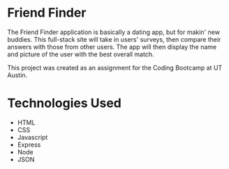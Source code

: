 # Friend Finder

The Friend Finder application is basically a dating app, but for makin' new buddies. This full-stack site will take in users' surveys, then compare their answers with those from other users. The app will then display the name and picture of the user with the best overall match.

This project was created as an assignment for the Coding Bootcamp at UT Austin.

<!-- <a href="https://aqueous-headland-57484.herokuapp.com/">View the finished product on Heroku.</a> -->

# Technologies Used

- HTML
- CSS
- Javascript
- Express
- Node
- JSON
